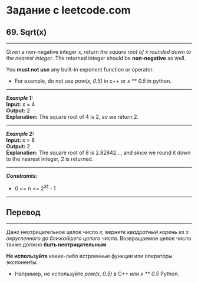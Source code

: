 # Задание с leetcode.com
## 69. Sqrt(x)

---

Given a non-negative integer *x*, return *the square root of x rounded down to the nearest integer*. The returned integer should be **non-negative** as well.

You **must not use** any built-in exponent function or operator.

- For example, do not use *pow(x, 0.5)* in c++ or *x ** 0.5* in python.

---

***Example 1:***</br>
**Input:** x = 4</br>
**Output:** 2</br>
**Explanation:** The square root of 4 is 2, so we return 2.</br>

---

***Example 2:***</br>
**Input:** x = 8</br>
**Output:** 2</br>
**Explanation:** The square root of 8 is 2.82842..., and since we round it down to the nearest integer, 2 is returned.</br>

---

***Constraints:***</br>
- 0 <= n <= 2<sup>31</sup> - 1</br>

  
---

## Перевод

---

Дано неотрицательное целое число *x*, верните *квадратный корень из x округленного до ближайшего целого числа*. Возвращаемое целое число также должно **быть неотрицательным**.

**Не используйте** какие-либо встроенные функции или операторы экспоненты.

- Например, не используйте *pow(x, 0.5)* в C++ или *x ** 0.5* Python.
